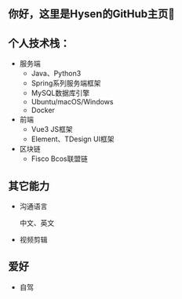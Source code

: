 ## 你好，这里是Hysen的GitHub主页👋
## 个人技术栈：
- 服务端
  - Java、Python3
  - Spring系列服务端框架
  - MySQL数据库引擎
  - Ubuntu/macOS/Windows
  - Docker
- 前端
  - Vue3 JS框架
  - Element、TDesign UI框架
- 区块链
  - Fisco Bcos联盟链
## 其它能力
- 沟通语言

    中文、英文
- 视频剪辑
## 爱好
- 自驾
<!--
**TechWZ/TechWZ** is a ✨ _special_ ✨ repository because its `README.md` (this file) appears on your GitHub profile.

Here are some ideas to get you started:

- 🔭 I’m currently working on ...
- 🌱 I’m currently learning ...
- 👯 I’m looking to collaborate on ...
- 🤔 I’m looking for help with ...
- 💬 Ask me about ...
- 📫 How to reach me: ...
- 😄 Pronouns: ...
- ⚡ Fun fact: ...

-->
